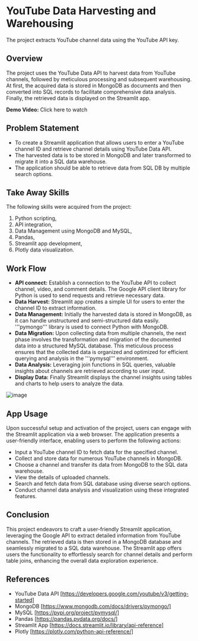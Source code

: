 # YouTube Data Harvesting and Warehousing
The project extracts YouTube channel data using the YouTube API key.

## Overview
  The project uses the YouTube Data API to harvest data from YouTube channels, followed by meticulous processing and subsequent warehousing. At first, the acquired data is stored in MongoDB as documents and then converted into SQL records to facilitate comprehensive data analysis. Finally, the retrieved data is displayed on the Streamlit app.

**Demo Video:** Click here to watch

## Problem Statement
- To create a Streamlit application that allows users to enter a YouTube channel ID and retrieve channel details using YouTube Data API.
- The harvested data is to be stored in MongoDB and later transformed to migrate it into a SQL data warehouse.
- The application should be able to retrieve data from SQL DB by multiple search options.

## Take Away Skills
The following skills were acquired from the project:
  1. Python scripting,
  2. API integration,
  3. Data Management using MongoDB and MySQL,
  4. Pandas,
  5. Streamlit app development,
  6. Plotly data visualization.

## Work Flow
- **API connect:** Establish a connection to the YouTube API to collect channel, video, and comment details. The Google API client library for Python is used to send requests and retrieve necessary data.
- **Data Harvest:** Streamlit app creates a simple UI for users to enter the channel ID to extract information.
- **Data Management:** Initially the harvested data is stored in MongoDB, as it can handle unstructured and semi-structured data easily. '''pymongo''' library is used to connect Python with MongoDB.
- **Data Migration:** Upon collecting data from multiple channels, the next phase involves the transformation and migration of the documented data into a structured MySQL database. This meticulous process ensures that the collected data is organized and optimized for efficient querying and analysis in the '''pymysql''' environment.
- **Data Analysis:** Leveraging join functions in SQL queries, valuable insights about channels are retrieved according to user input.
- **Display Data:** Finally Streamlit displays the channel insights using tables and charts to help users to analyze the data.

![image](https://github.com/aishwarya-10/youtube_data_harvesting_and_warehousing/assets/48954230/cf82d0b5-37d2-4090-a57a-5a7aaf7887d1)

## App Usage
Upon successful setup and activation of the project, users can engage with the Streamlit application via a web browser. The application presents a user-friendly interface, enabling users to perform the following actions:
- Input a YouTube channel ID to fetch data for the specified channel.
- Collect and store data for numerous YouTube channels in MongoDB.
- Choose a channel and transfer its data from MongoDB to the SQL data warehouse.
- View the details of uploaded channels.
- Search and fetch data from SQL database using diverse search options.
- Conduct channel data analysis and visualization using these integrated features.

## Conclusion
  This project endeavors to craft a user-friendly Streamlit application, leveraging the Google API to extract detailed information from YouTube channels. The retrieved data is then stored in a MongoDB database and seamlessly migrated to a SQL data warehouse. The Streamlit app offers users the functionality to effortlessly search for channel details and perform table joins, enhancing the overall data exploration experience.

## References
- YouTube Data API [https://developers.google.com/youtube/v3/getting-started]
- MongoDB [https://www.mongodb.com/docs/drivers/pymongo/]
- MySQL [https://pypi.org/project/pymysql/]
- Pandas [https://pandas.pydata.org/docs/]
- Streamlit App [https://docs.streamlit.io/library/api-reference]
- Plotly [https://plotly.com/python-api-reference/]
